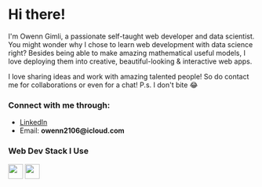 <h1>Hi there!</h1>

<p>I'm Owenn Gimli, a passionate self-taught web developer and data scientist. You might wonder why I chose to learn web development with data science right? Besides being able to make amazing mathematical useful models, I love deploying them into creative, beautiful-looking & interactive web apps.</p>

<p>I love sharing ideas and work with amazing talented people! So do contact me for collaborations or even for a chat! P.s. I don't bite 😂</p>

<h3>Connect with me through:</h3>
<ul>
    <li><a href="https://www.linkedin.com/in/owenn-gimli-8567b1196/">LinkedIn</a></li>
    <li>Email: <strong>owenn2106@icloud.com</strong></li>
</ul>

<h3>Web Dev Stack I Use</h3>
<div>
    <img src="https://cdn.pixabay.com/photo/2017/08/05/11/16/logo-2582748_640.png" height="30" width="30" align="center">
    <img src="https://cdn.pixabay.com/photo/2017/08/05/11/16/logo-2582748_640.png" height="30" width="30" align="center">
</div>
